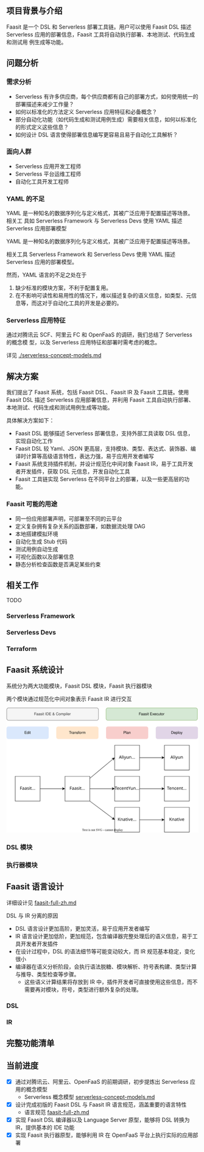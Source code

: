 ## 项目背景与介绍

Faasit 是一个 DSL 和 Serverless 部署工具链。用户可以使用 Faasit DSL 描述
Serverless 应用的部署信息，Faasit 工具将自动执行部署、本地测试、代码生成和测试用
例生成等功能。

## 问题分析

### 需求分析

- Serverless 有许多供应商，每个供应商都有自己的部署方式，如何使用统一的部署描述来减少工作量？
- 如何以标准化的方法定义 Serverless 应用特征和必备概念？
- 部分自动化功能（如代码生成和测试用例生成）需要相关信息，如何以标准化的形式定义这些信息？
- 如何设计 DSL 语言使得部署信息编写更容易且易于自动化工具解析？

### 面向人群

- Serverless 应用开发工程师
- Serverless 平台运维工程师
- 自动化工具开发工程师

### YAML 的不足

YAML 是一种知名的数据序列化与定义格式，其被广泛应用于配置描述等场景。相关工
具如 Serverless Framework 与 Serverless Devs 使用 YAML 描述 Serverless 应用部署模型

YAML 是一种知名的数据序列化与定义格式，其被广泛应用于配置描述等场景。

相关工具 Serverless Framework 和 Serverless Devs 使用 YAML 描述
Serverless 应用的部署模型。

然而，YAML 语言的不足之处在于

1. 缺少标准的模块方案，不利于配置复用。
2. 在不影响可读性和易用性的情况下，难以描述复杂的语义信息，如类型、元信息等，而这对于自动化工具的开发是必要的。

### Serverless 应用特征

通过对腾讯云 SCF、阿里云 FC 和 OpenFaaS 的调研，我们总结了 Serverless 的概念模
型，以及 Serverless 应用特征和部署时需考虑的概念。

详见 [./serverless-concept-models.md](./serverless-concept-models.md)

## 解决方案

我们提出了 Faasit 系统，包括 Faasit DSL、Faasit IR 及 Faasit 工具链。使用 Faasit DSL 描述 Serverless 应用部署信息，并利用 Faasit 工具自动执行部署、本地测试、代码生成和测试用例生成等功能。

具体解决方案如下：

- Faasit DSL 能够描述 Serverless 部署信息，支持外部工具读取 DSL 信息，实现自动化工作
- Faasit DSL 较 Yaml、JSON 更高层，支持模块、类型、表达式、装饰器、编译时计算等高级语言特性，表达力强，易于应用开发者编写
- Faasit 系统支持插件机制，并设计规范化中间对象 Faasit IR，易于工具开发者开发插件，获取 DSL 元信息，开发自动化工具
- Faasit 工具链实现 Serverless 在不同平台上的部署，以及一些更高层的功能。

### Faasit 可能的用途

- 同一份应用部署声明，可部署至不同的云平台
- 定义复杂拥有复杂关系的函数部署，如数据流处理 DAG
- 本地搭建模拟环境
- 自动化生成 Stub 代码
- 测试用例自动生成
- 可视化函数以及部署信息
- 静态分析检查函数是否满足某些约束

## 相关工作

TODO

### Serverless Framework

### Serverless Devs

### Terraform

## Faasit 系统设计

系统分为两大功能模块，Faasit DSL 模块，Faasit 执行器模块

两个模块通过规范化中间对象表示 Faasit IR 进行交互

<img src="../assets/faasit-useflow.drawio.svg" />

### DSL 模块

### 执行器模块

## Faasit 语言设计

详细设计见 [faasit-full-zh.md](design/faasit-full-zh.md)

DSL 与 IR 分离的原因

- DSL 语言设计更加高阶，更加灵活，易于应用开发者编写
- IR 语言设计更加低阶，更加规范，包含编译器完整处理后的语义信息，易于工具开发者开发插件
- 在设计过程中，DSL 的语法细节等可能变动较大，而 IR 规范基本稳定，变化很小
- 编译器在语义分析阶段，会执行语法脱糖、模块解析、符号表构建、类型计算与推导、类型检查等步骤。
  - 这些语义计算结果将存放到 IR 中，插件开发者可直接使用这些信息，而不需要再对模块，符号，类型进行额外复杂的处理。

### DSL

### IR

## 完整功能清单

## 当前进度

- [x] 通过对腾讯云、阿里云、OpenFaaS 的前期调研，初步提炼出 Serverless 应用的概念模型
  - Serverless 概念模型 [serverless-concept-models.md](design/serverless-concept-models.md)
- [x] 设计完成初版的 Faasit DSL 与 Faasit IR 语言规范，涵盖重要的语言特性
  - 语言规范 [faasit-full-zh.md](design/faasit-full-zh.md)
- [x] 实现 Faasit DSL 编译器以及 Language Server 原型，能够将 DSL 转换为 IR，提供基本的 IDE 功能
- [x] 实现 Faasit 执行器原型，能够利用 IR 在 OpenFaaS 平台上执行实际的应用部署

